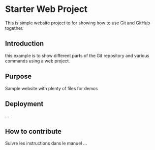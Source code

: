 # Starter Web Project

This is simple website project to for showing how to use Git and GitHub together.

## Introduction
this example is to show different parts of the Git repository and various  commands using a web project.

## Purpose

Sample website with plenty of files for demos

## Deployment

...

## How to contribute
Suivre les instructions dans le manuel ...